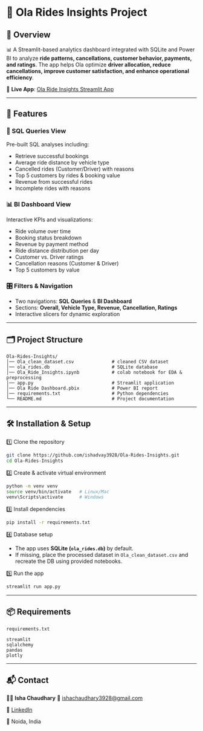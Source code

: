 # 🚖 Ola Rides Insights Project

## 📌 Overview

📊 A Streamlit-based analytics dashboard integrated with SQLite and Power BI to analyze **ride patterns, cancellations, customer behavior, payments, and ratings**.
The app helps Ola optimize **driver allocation, reduce cancellations, improve customer satisfaction, and enhance operational efficiency**.

🔗 **Live App**: [Ola Ride Insights Streamlit App](https://ola-ride-insights.streamlit.app/)

---

## 🚀 Features

### 🔎 SQL Queries View

Pre-built SQL analyses including:

* Retrieve successful bookings
* Average ride distance by vehicle type
* Cancelled rides (Customer/Driver) with reasons
* Top 5 customers by rides & booking value
* Revenue from successful rides
* Incomplete rides with reasons

### 📊 BI Dashboard View

Interactive KPIs and visualizations:

* Ride volume over time
* Booking status breakdown
* Revenue by payment method
* Ride distance distribution per day
* Customer vs. Driver ratings
* Cancellation reasons (Customer & Driver)
* Top 5 customers by value

### 🎛️ Filters & Navigation

* Two navigations: **SQL Queries** & **BI Dashboard**
* Sections: **Overall, Vehicle Type, Revenue, Cancellation, Ratings**
* Interactive slicers for dynamic exploration

---

## 🗂️ Project Structure

```
Ola-Rides-Insights/
│── Ola_clean_dataset.csv              # cleaned CSV dataset
│── ola_rides.db                       # SQLite database
│── Ola_Ride_Insights.ipynb            # colab notebook for EDA & preprocessing
│── app.py                             # Streamlit application
│── Ola Ride Dashboard.pbix            # Power BI report
│── requirements.txt                   # Python dependencies
└── README.md                          # Project documentation
```

---

## 🛠️ Installation & Setup

1️⃣ Clone the repository

```bash
git clone https://github.com/ishadvay3928/Ola-Rides-Insights.git
cd Ola-Rides-Insights
```

2️⃣ Create & activate virtual environment

```bash
python -m venv venv
source venv/bin/activate   # Linux/Mac
venv\Scripts\activate      # Windows
```

3️⃣ Install dependencies

```bash
pip install -r requirements.txt
```

4️⃣ Database setup

* The app uses **SQLite (`ola_rides.db`)** by default.
* If missing, place the processed dataset in `Ola_clean_dataset.csv` and recreate the DB using provided notebooks.

5️⃣ Run the app

```bash
streamlit run app.py
```

---

## 📦 Requirements

`requirements.txt`

```
streamlit
sqlalchemy
pandas
plotly
```

---

## 📬 Contact

👩‍💻 **Isha Chaudhary**
📧 [ishachaudhary3928@gmail.com](mailto:ishachaudhary3928@gmail.com)

🔗 [LinkedIn](https://linkedin.com)

📍 Noida, India

